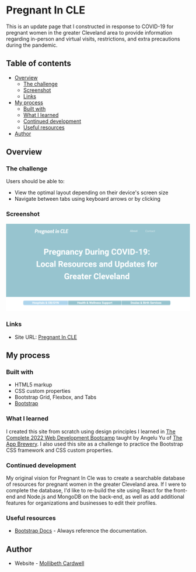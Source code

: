 # Pregnant In CLE

This is an update page that I constructed in response to COVID-19 for pregnant women in the greater Cleveland area to provide information regarding in-person and virtual visits, restrictions, and extra precautions during the pandemic.

## Table of contents

- [Overview](#overview)
  - [The challenge](#the-challenge)
  - [Screenshot](#screenshot)
  - [Links](#links)
- [My process](#my-process)
  - [Built with](#built-with)
  - [What I learned](#what-i-learned)
  - [Continued development](#continued-development)
  - [Useful resources](#useful-resources)
- [Author](#author)



## Overview

### The challenge

Users should be able to:

- View the optimal layout depending on their device's screen size
- Navigate between tabs using keyboard arrows or by clicking

### Screenshot

![](./screenshot.png)


### Links

- Site URL: [Pregnant In CLE](https://mollibeth.dev/pregnant-in-cle)

## My process

### Built with

- HTML5 markup
- CSS custom properties
- Bootstrap Grid, Flexbox, and Tabs
- [Bootstrap](https://getbootstrap.com/)


### What I learned

I created this site from scratch using design principles I learned in [The Complete 2022 Web Development Bootcamp](https://www.udemy.com/course/the-complete-web-development-bootcamp/) taught by Angelu Yu of [The App Brewery](https://appbrewery.com/). I also used this site as a challenge to practice the Bootstrap CSS framework and CSS custom properties.


### Continued development

My original vision for Pregnant In Cle was to create a searchable database of resources for pregnant women in the greater Cleveland area. If I were to complete the database, I'd like to re-build the site using React for the front-end and Node.js and MongoDB on the back-end, as well as add additional features for organizations and businesses to edit their profiles.

### Useful resources

- [Bootstrap Docs](https://getbootstrap.com/docs/5.2/layout/grid/) - Always reference the documentation.

## Author

- Website - [Mollibeth Cardwell](https://www.mollibeth.dev)
